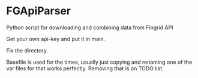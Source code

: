 # FGApiParser
Python script for downloading and combining data from Fingrid API

Get your own api-key and put it in main.

Fix the directory.

Basefile is used for the times,
usually just copying and renaming one of the var files for that works perfectly.
Removing that is on TODO list.
